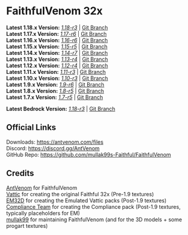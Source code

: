 # FaithfulVenom 32x

**Latest 1.18.x Version:** [_1.18-r3_](https://drive.google.com/file/d/18e1Ylw8V_BdE_3Lj0RR_mVVYQTmzqosm/view?usp=sharing) | [Git Branch](https://github.com/mullak99s-Faithful/FaithfulVenom/tree/1.18)    
**Latest 1.17.x Version:** [_1.17-r6_](https://drive.google.com/file/d/1Hq0ixrpQSN8ITrtKm0ac5Qy4yqTsafLf/view?usp=sharing) | [Git Branch](https://github.com/mullak99s-Faithful/FaithfulVenom/tree/1.17)  
**Latest 1.16.x Version:** [_1.16-r6_](https://drive.google.com/file/d/1s5G_cMdW5EBXIp_ZWanaU7layuXXb8wF/view?usp=sharing) | [Git Branch](https://github.com/mullak99s-Faithful/FaithfulVenom/tree/1.16)  
**Latest 1.15.x Version:** [_1.15-r5_](https://drive.google.com/file/d/1Gez4c1bSlQWsoHJ29OvtlGolXPpDRXyq/view?usp=sharing) | [Git Branch](https://github.com/mullak99s-Faithful/FaithfulVenom/tree/1.15)  
**Latest 1.14.x Version:** [_1.14-r7_](https://drive.google.com/file/d/1wxPIW2Bv4wDG9raAOC8dJnRiGpdDKsaf/view?usp=sharing) | [Git Branch](https://github.com/mullak99s-Faithful/FaithfulVenom/tree/1.14)  
**Latest 1.13.x Version:** [_1.13-r4_](https://drive.google.com/file/d/1Il_xgXf2_bIOFmpHm5b8_p_v3kxPvOHi/view?usp=sharing) | [Git Branch](https://github.com/mullak99s-Faithful/FaithfulVenom/tree/1.13)  
**Latest 1.12.x Version:** [_1.12-r4_](https://drive.google.com/file/d/1jTRx2_JQvoKeb6kVu6YZTseKd8orMG6e/view?usp=sharing) | [Git Branch](https://github.com/mullak99s-Faithful/FaithfulVenom/tree/1.12)  
**Latest 1.11.x Version:** [_1.11-r3_](https://drive.google.com/file/d/1BnI7u3NIcpQirdsSjBiZgJRyzehsuXdm/view?usp=sharing) | [Git Branch](https://github.com/mullak99s-Faithful/FaithfulVenom/tree/1.11)  
**Latest 1.10.x Version:** [_1.10-r3_](https://drive.google.com/file/d/1m5N9FePEBpz2sAr6HlVQY2bl-BY-PZb4/view?usp=sharing) | [Git Branch](https://github.com/mullak99s-Faithful/FaithfulVenom/tree/1.10)  
**Latest 1.9.x Version:** [_1.9-r6_](https://drive.google.com/file/d/1BtFtts2lCJLI1dnpOj-hTuuXv6hMI64E/view?usp=sharing) | [Git Branch](https://github.com/mullak99s-Faithful/FaithfulVenom/tree/1.9)  
**Latest 1.8.x Version:** [_1.8-r5_](https://drive.google.com/file/d/1a-Mz6uELS1o9cOuxV-TY5aING8Dmatbi/view?usp=sharing) | [Git Branch](https://github.com/mullak99s-Faithful/FaithfulVenom/tree/1.8)  
**Latest 1.7.x Version:** [_1.7-r5_](https://drive.google.com/file/d/1tVhUBGgdmwtXo_5cBHSpebhqfAjEfkST/view?usp=sharing) | [Git Branch](https://github.com/mullak99s-Faithful/FaithfulVenom/tree/1.7)  

**Latest Bedrock Version:** [_1.18-r3_](https://drive.google.com/file/d/1V1a8TEHOGB4-ReK_mBDe6K63RYphPgcV/view?usp=sharing) | [Git Branch](https://github.com/mullak99s-Faithful/FaithfulVenom/tree/bedrock)  

## Official Links

Downloads: https://antvenom.com/files  
Discord: https://discord.gg/AntVenom  
GitHub Repo: https://github.com/mullak99s-Faithful/FaithfulVenom  

## Credits

[AntVenom](https://antvenom.com/) for FaithfulVenom  
[Vattic](https://web.archive.org/web/20150607220656/http://www.minecraftforum.net:80/forums/mapping-and-modding/resource-packs/1223254-faithful-32x32-pack-update-red-cat-clay-1-8) for creating the original Faithful 32x (Pre-1.9 textures)  
[EM32D](https://www.planetminecraft.com/texture-pack/em32d/) for creating the Emulated Vattic packs (Post-1.9 textures)  
[Compliance Team](https://compliancepack.net/) for creating the Compliance pack (Post-1.9 textures, typically placeholders for EM)  
[mullak99](https://faithful.mullak99.co.uk/) for maintaining FaithfulVenom (and for the 3D models + some progart textures)   
